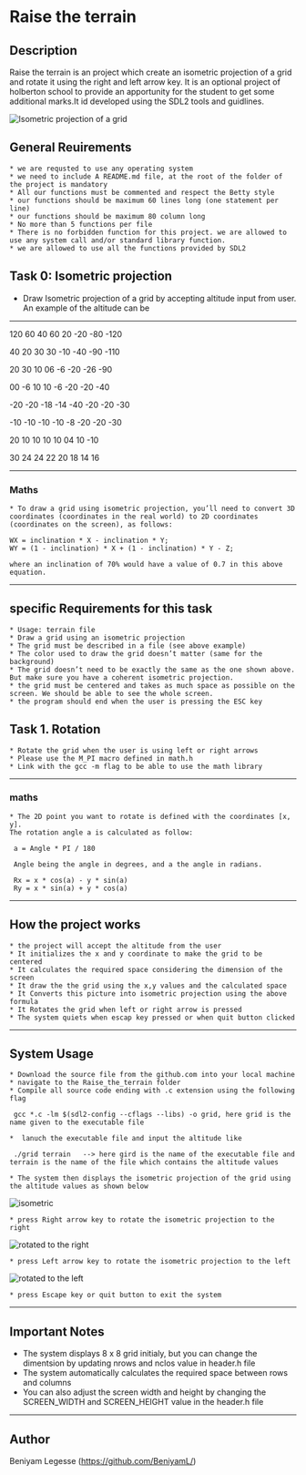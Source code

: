 # Raise the terrain

## Description

Raise the terrain is an project which create an isometric projection of a grid and rotate it using the right and left arrow key. It is an optional project of holberton school to provide an apportunity for the student to get some additional marks.It id developed using the SDL2 tools and guidlines.

![Isometric projection of a grid](/grid1.png)

## General Reuirements

    * we are requsted to use any operating system
    * we need to include A README.md file, at the root of the folder of the project is mandatory
    * All our functions must be commented and respect the Betty style
    * our functions should be maximum 60 lines long (one statement per line)
    * our functions should be maximum 80 column long
    * No more than 5 functions per file
    * There is no forbidden function for this project. we are allowed to use any system call and/or standard library function.
    * we are allowed to use all the functions provided by SDL2

## Task 0: Isometric projection
   * Draw Isometric projection of a grid by accepting altitude input from user. An example of the altitude can be

---

120 60 40 60 20 -20 -80 -120

40 20 30 30 -10 -40 -90 -110

20 30 10 06 -6 -20 -26 -90

00 -6 10 10 -6 -20 -20 -40

-20 -20 -18 -14 -40 -20 -20 -30

-10 -10 -10 -10 -8 -20 -20 -30

20 10 10 10 10 04 10 -10

30 24 24 22 20 18 14 16

----

### Maths

    * To draw a grid using isometric projection, you’ll need to convert 3D coordinates (coordinates in the real world) to 2D coordinates (coordinates on the screen), as follows:

    WX = inclination * X - inclination * Y;
    WY = (1 - inclination) * X + (1 - inclination) * Y - Z;

    where an inclination of 70% would have a value of 0.7 in this above equation.

---

## specific Requirements for this task

    * Usage: terrain file
    * Draw a grid using an isometric projection
    * The grid must be described in a file (see above example)
    * The color used to draw the grid doesn’t matter (same for the background)
    * The grid doesn’t need to be exactly the same as the one shown above. But make sure you have a coherent isometric projection.
    * the grid must be centered and takes as much space as possible on the screen. We should be able to see the whole screen.
    * the program should end when the user is pressing the ESC key


## Task 1. Rotation
    * Rotate the grid when the user is using left or right arrows
    * Please use the M_PI macro defined in math.h
    * Link with the gcc -m flag to be able to use the math library
---

### maths
    * The 2D point you want to rotate is defined with the coordinates [x, y].
    The rotation angle a is calculated as follow:

     a = Angle * PI / 180

     Angle being the angle in degrees, and a the angle in radians.

     Rx = x * cos(a) - y * sin(a)
     Ry = x * sin(a) + y * cos(a)

---
## How the project works
  
    * the project will accept the altitude from the user
    * It initializes the x and y coordinate to make the grid to be centered
    * It calculates the required space considering the dimension of the screen
    * It draw the the grid using the x,y values and the calculated space
    * It Converts this picture into isometric projection using the above formula
    * It Rotates the grid when left or right arrow is pressed
    * The system quiets when escap key pressed or when quit button clicked

---
## System Usage
    
    * Download the source file from the github.com into your local machine
    * navigate to the Raise_the_terrain folder
    * Compile all source code ending with .c extension using the following flag
    
     gcc *.c -lm $(sdl2-config --cflags --libs) -o grid, here grid is the name given to the executable file

    *  lanuch the executable file and input the altitude like 
     
     ./grid terrain   --> here gird is the name of the executable file and terrain is the name of the file which contains the altitude values

    * The system then displays the isometric projection of the grid using the altitude values as shown below
   ![isometric](/grid1.png)

    * press Right arrow key to rotate the isometric projection to the right
![rotated to the right](/grid4.png)

    * press Left arrow key to rotate the isometric projection to the left
![rotated to the left](/grid3.png)

    * press Escape key or quit button to exit the system

---
## Important Notes
   
   * The system displays 8 x 8 grid initialy, but you can change the dimentsion by updating nrows and nclos value in header.h file
   * The system automatically calculates the required space between rows and columns
   * You can also adjust the screen width and height by changing the SCREEN_WIDTH and SCREEN_HEIGHT value  in the header.h file

---
## Author
Beniyam Legesse (https://github.com/BeniyamL/)

